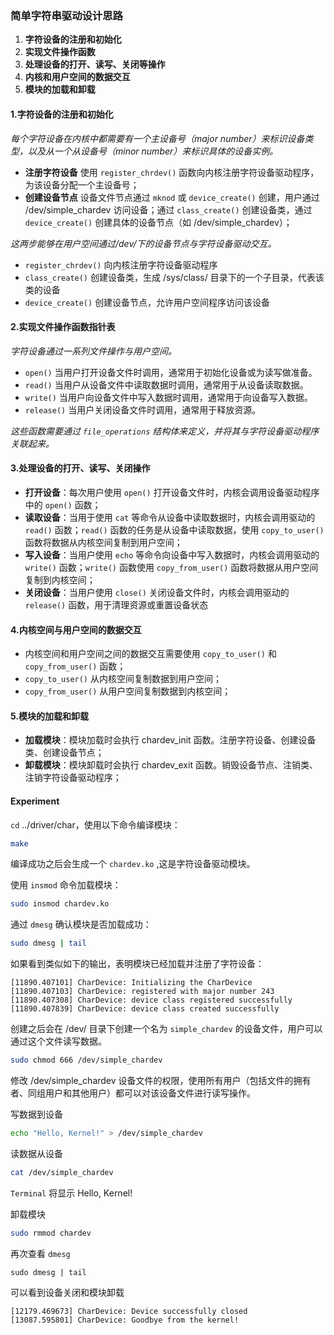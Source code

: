 ### 简单字符串驱动设计思路

1. **字符设备的注册和初始化**
2. **实现文件操作函数**
3. **处理设备的打开、读写、关闭等操作**
4. **内核和用户空间的数据交互**
5. **模块的加载和卸载**

#### 1.字符设备的注册和初始化

*每个字符设备在内核中都需要有一个主设备号（major number）来标识设备类型，以及从一个从设备号（minor number）来标识具体的设备实例。*

 * **注册字符设备** 使用 `register_chrdev()` 函数向内核注册字符设备驱动程序，为该设备分配一个主设备号；
 * **创建设备节点** 设备文件节点通过 `mknod` 或 `device_create()` 创建，用户通过 /dev/simple_chardev 访问设备；通过 `class_create()` 创建设备类，通过 `device_create()` 创建具体的设备节点（如 /dev/simple_chardev）；
  
  *这两步能够在用户空间通过/dev/下的设备节点与字符设备驱动交互。*
 
 * `register_chrdev()` 向内核注册字符设备驱动程序
 * `class_create()` 创建设备类，生成 /sys/class/ 目录下的一个子目录，代表该类的设备
 * `device_create()` 创建设备节点，允许用户空间程序访问该设备

#### 2.实现文件操作函数指针表

*字符设备通过一系列文件操作与用户空间。*

 * `open()` 当用户打开设备文件时调用，通常用于初始化设备或为读写做准备。
 * `read()` 当用户从设备文件中读取数据时调用，通常用于从设备读取数据。
 * `write()` 当用户向设备文件中写入数据时调用，通常用于向设备写入数据。
 * `release()` 当用户关闭设备文件时调用，通常用于释放资源。

*这些函数需要通过 `file_operations` 结构体来定义，并将其与字符设备驱动程序关联起来。*

#### 3.处理设备的打开、读写、关闭操作

 * **打开设备**：每次用户使用 `open()` 打开设备文件时，内核会调用设备驱动程序中的 `open()` 函数；
 * **读取设备**：当用于使用 `cat` 等命令从设备中读取数据时，内核会调用驱动的 `read()` 函数；`read()` 函数的任务是从设备中读取数据，使用 `copy_to_user()` 函数将数据从内核空间复制到用户空间；
 * **写入设备**：当用户使用 `echo` 等命令向设备中写入数据时，内核会调用驱动的 `write()` 函数；`write()` 函数使用 `copy_from_user()` 函数将数据从用户空间复制到内核空间；
 * **关闭设备**：当用户使用 `close()` 关闭设备文件时，内核会调用驱动的 `release()` 函数，用于清理资源或重置设备状态

#### 4.内核空间与用户空间的数据交互
 
 * 内核空间和用户空间之间的数据交互需要使用 `copy_to_user()` 和 `copy_from_user()` 函数；
 * `copy_to_user()` 从内核空间复制数据到用户空间；
 * `copy_from_user()` 从用户空间复制数据到内核空间；

#### 5.模块的加载和卸载
 
 * **加载模块**：模块加载时会执行 chardev_init 函数。注册字符设备、创建设备类、创建设备节点；
 * **卸载模块**：模块卸载时会执行 chardev_exit 函数。销毁设备节点、注销类、注销字符设备驱动程序；

#### Experiment

`cd` ../driver/char，使用以下命令编译模块：

``` bash
make
```

编译成功之后会生成一个 `chardev.ko` ,这是字符设备驱动模块。

使用 `insmod` 命令加载模块：

``` bash
sudo insmod chardev.ko
```

通过 `dmesg` 确认模块是否加载成功：

``` bash
sudo dmesg | tail
```

如果看到类似如下的输出，表明模块已经加载并注册了字符设备：

``` 
[11890.407101] CharDevice: Initializing the CharDevice
[11890.407103] CharDevice: registered with major number 243
[11890.407308] CharDevice: device class registered successfully
[11890.407839] CharDevice: device class created successfully
```

创建之后会在 /dev/ 目录下创建一个名为 `simple_chardev` 的设备文件，用户可以通过这个文件读写数据。

```bash
sudo chmod 666 /dev/simple_chardev
```

修改 /dev/simple_chardev 设备文件的权限，使用所有用户（包括文件的拥有者、同组用户和其他用户）都可以对该设备文件进行读写操作。

写数据到设备

```bash
echo "Hello, Kernel!" > /dev/simple_chardev
```

读数据从设备

```bash
cat /dev/simple_chardev
```

`Terminal` 将显示 Hello, Kernel!

卸载模块

```bash
sudo rmmod chardev
```

再次查看 `dmesg`

```dmesg
sudo dmesg | tail
```

可以看到设备关闭和模块卸载

```
[12179.469673] CharDevice: Device successfully closed
[13087.595801] CharDevice: Goodbye from the kernel!
```
